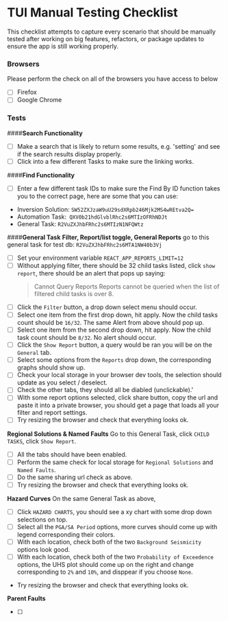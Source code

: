# TUI Manual Testing Checklist

This checklist attempts to capture every scenario that should be manually tested after working on big features, refactors, or package updates to ensure the app is still working properly.

### Browsers

Please perform the check on all of the browsers you have access to below

- [ ] Firefox
- [ ] Google Chrome

### Tests

####**Search Functionality**

- [ ] Make a search that is likely to return some results, e.g. 'setting' and see if the search results display properly.
- [ ] Click into a few different Tasks to make sure the linking works.

####**Find Functionality**

- [ ] Enter a few different task IDs to make sure the Find By ID function takes you to the correct page, here are some that you can use:
- Inversion Solution: `SW52ZXJzaW9uU29sdXRpb246Mjk2MS4wREtva2Q=`
- Automation Task:` QXV0b21hdGlvblRhc2s6MTIzOFRhNDJt`
- General Task: `R2VuZXJhbFRhc2s6MTIzN1NFQWtz`

####**General Task**
**Filter, Report/list toggle, General Reports**
go to this general task for test db: `R2VuZXJhbFRhc2s6MTA1NW40b3Vj`

- [ ] Set your environment variable `REACT_APP_REPORTS_LIMIT=12`
- [ ] Without applying filter, there should be 32 child tasks listed, click `show report`, there should be an alert that pops up saying:
  > Cannot Query Reports
  > Reports cannot be queried when the list of filtered child tasks is over 8.
- [ ] Click the `Filter` button, a drop down select menu should occur.
- [ ] Select one item from the first drop down, hit apply. Now the child tasks count should be `16/32`. The same Alert from above should pop up.
- [ ] Select one item from the second drop down, hit apply. Now the child task count should be `8/32`. No alert should occur.
- [ ] Click the `Show Report` button, a query would be ran you will be on the `General` tab.
- [ ] Select some options from the `Reports` drop down, the corresponding graphs should show up.
- [ ] Check your local storage in your browser dev tools, the selection should update as you select / deselect.
- [ ] Check the other tabs, they should all be diabled (unclickable).'
- [ ] With some report options selected, click share button, copy the url and paste it into a private browser, you should get a page that loads all your filter and report settings.
- [ ] Try resizing the browser and check that everything looks ok.

**Regional Solutions & Named Faults**
Go to this General Task, click `CHILD TASKS`, click `Show Report`.

- [ ] All the tabs should have been enabled.
- [ ] Perform the same check for local storage for `Regional Solutions` and `Named Faults`.
- [ ] Do the same sharing url check as above.
- [ ] Try resizing the browser and check that everything looks ok.

**Hazard Curves**
On the same General Task as above,

- [ ] Click `HAZARD CHARTS`, you should see a xy chart with some drop down selections on top.
- [ ] Select all the `PGA/SA Period` options, more curves should come up with legend corresponding their colors.
- [ ] With each location, check both of the two `Background Seismicity` options look good.
- [ ] With each location, check both of the two `Probability of Exceedence` options, the UHS plot should come up on the right and change corresponding to `2%` and `10%`, and disppear if you choose `None`.
- Try resizing the browser and check that everything looks ok.

**Parent Faults**

- [ ]
